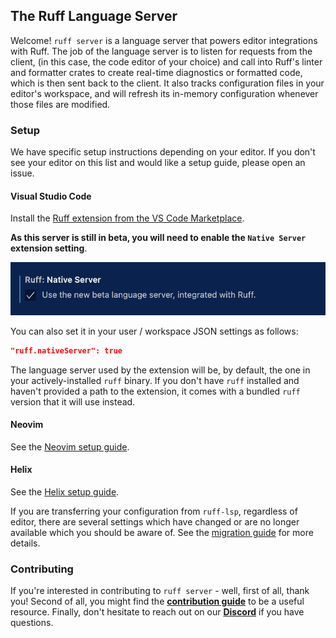 ## The Ruff Language Server

Welcome! `ruff server` is a language server that powers editor integrations with Ruff. The job of the language server is to
listen for requests from the client, (in this case, the code editor of your choice) and call into Ruff's linter and formatter
crates to create real-time diagnostics or formatted code, which is then sent back to the client. It also tracks configuration
files in your editor's workspace, and will refresh its in-memory configuration whenever those files are modified.

### Setup

We have specific setup instructions depending on your editor. If you don't see your editor on this list and would like a setup guide, please open an issue.

#### Visual Studio Code

Install the [Ruff extension from the VS Code Marketplace](https://marketplace.visualstudio.com/items?itemName=charliermarsh.ruff).

**As this server is still in beta, you will need to enable the `Native Server` extension setting**.

![A screenshot showing an enabled "Native Server" extension setting in the VS Code settings view](assets/nativeServer.png)

You can also set it in your user / workspace JSON settings as follows:

```json
"ruff.nativeServer": true
```

The language server used by the extension will be, by default, the one in your actively-installed `ruff` binary. If you don't have `ruff` installed and haven't provided a path to the extension, it comes with a bundled `ruff` version that it will use instead.

#### Neovim

See the [Neovim setup guide](docs/setup/NEOVIM.md).

#### Helix

See the [Helix setup guide](docs/setup//HELIX.md).

If you are transferring your configuration from `ruff-lsp`, regardless of editor, there are several settings which have changed or are no longer available which you should be aware of. See the [migration guide](docs/MIGRATION.md) for more details.

### Contributing

If you're interested in contributing to `ruff server` - well, first of all, thank you! Second of all, you might find the [**contribution guide**](CONTRIBUTING.md) to be a useful resource. Finally, don't hesitate to reach out on our [**Discord**](https://discord.com/invite/astral-sh) if you have questions.
